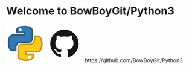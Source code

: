 # Welcome to BowBoyGit/Python3

<img src="images/pylogo.png" width=100>
<!-- ![](images/pylogo.png) -->


<img src="images/GitHub-Mark.png" width=100>
https://github.com/BowBoyGit/Python3
<!-- [GitHub](http://github.com) -->








<!-- As Grace Hopper said:
> I’ve always been more interested
> in the future than in the past. -->

















